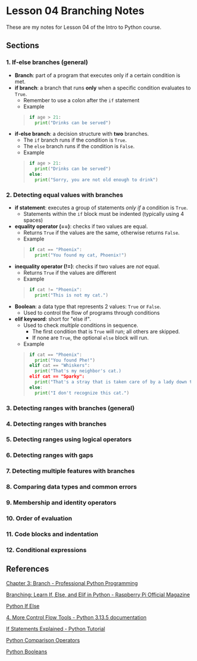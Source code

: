 # Lesson 04 Branching Notes

These are my notes for Lesson 04 of the Intro to Python course.

## Sections

### 1. If-else branches (general)

- **Branch**: part of a program that executes only if a certain condition is met.  
- **if branch**: a branch that runs **only** when a specific condition evaluates to ```True```.
  - Remember to use a colon after the ```if``` statement
  - Example
  > ```python
  > if age > 21:
  >   print("Drinks can be served")
  > ```
- **if-else branch**: a decision structure with **two** branches.
  - The ```if``` branch runs if the condition is ```True```.
  - The ```else``` branch runs if the condition is ```False```.
  - Example
  > ```python
  > if age > 21:
  >   print("Drinks can be served")
  > else:
  >   print("Sorry, you are not old enough to drink")
  > ```

### 2. Detecting equal values with branches

- **if statement**: executes a group of statements *only if* a condition is ```True```.
  - Statements within the ```if``` block must be indented (typically using 4 spaces)
- **equality operator (==)**: checks if two values are equal.
  - Returns ```True``` if the values are the same, otherwise returns ```False```.
  - Example
  > ```python
  > if cat == "Phoenix":
  >   print("You found my cat, Phoenix!")
  > ```
- **inequality operator (!=)**: checks if two values are *not* equal.
  - Returns ```True``` if the values are different
  - Example
  > ```python
  > if cat != "Phoenix":
  >   print("This is not my cat.")
  > ```
- **Boolean**: a data type that represents 2 values: ```True``` or ```False```.
  - Used to control the flow of programs through conditions
- **elif keyword**: short for "else if".
  - Used to check *multiple* conditions in sequence.
    - The first condition that is ```True``` will run; all others are skipped.
    - If none are ```True```, the optional ```else``` block will run.
  - Example
  > ```python
  > if cat == "Phoenix":
  >   print("You found Phe!")
  > elif cat == "Whiskers":
  >   print("That's my neighbor's cat.)
  > elif cat == "Sparky":
  >   print("That's a stray that is taken care of by a lady down the street.")
  > else:
  >   print("I don't recognize this cat.")
  > ```

### 3. Detecting ranges with branches (general)


### 4. Detecting ranges with branches


### 5. Detecting ranges using logical operators


### 6. Detecting ranges with gaps


### 7. Detecting multiple features with branches


### 8. Comparing data types and common errors


### 9. Membership and identity operators


### 10. Order of evaluation


### 11. Code blocks and indentation


### 12. Conditional expressions


## References

[Chapter 3: Branch - Professional Python Programming](https://pythonbook.org/ch03_branch/notes/branch/)

[Branching: Learn If, Else, and Elif in Python - Raspberry Pi Official Magazine](https://magazine.raspberrypi.com/articles/branching-if-else-python)

[Python If Else](https://www.w3schools.com/python/gloss_python_else.asp)

[4. More Control Flow Tools - Python 3.13.5 documentation](https://docs.python.org/3/tutorial/controlflow.html)

[If Statements Explained - Python Tutorial](https://pythonbasics.org/if-statements/)

[Python Comparison Operators](https://www.w3schools.com/python/gloss_python_comparison_operators.asp)

[Python Booleans](https://www.w3schools.com/python/python_booleans.asp)
